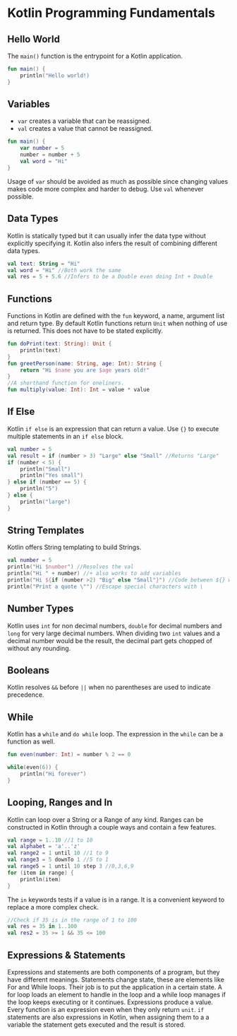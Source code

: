 # Kotlin Programming Fundamentals
## Hello World
The `main()` function is the entrypoint for a Kotlin application.
```kotlin
fun main() {
	println("Hello world!)
}
```
## Variables
- `var` creates a variable that can be reassigned.
- `val` creates a value that cannot be reassigned.
```kotlin
fun main() {
	var number = 5
	number = number + 5
	val word = "Hi"
}
```
Usage of `var` should be avoided as much as possible since changing values makes code more complex and harder to debug. Use `val` whenever possible.
## Data Types
Kotlin is statically typed but it can usually infer the data type without explicitly specifying it. Kotlin also infers the result of combining different data types.
```kotlin
val text: String = "Hi"
val word = "Hi" //Both work the same
val res = 5 + 5.6 //Infers to be a Double even doing Int + Double
```
## Functions
Functions in Kotlin are defined with the `fun` keyword, a name, argument list and return type. By default Kotlin functions return `Unit` when nothing of use is returned. This does not have to be stated explicitly.
```kotlin
fun doPrint(text: String): Unit {
	println(text)
}
fun greetPerson(name: String, age: Int): String {
	return "Hi $name you are $age years old!"
}
//A shorthand function for oneliners.
fun multiply(value: Int): Int = value * value 
```
## If Else
Kotlin `if else` is an expression that can return a value. Use `{}` to execute multiple statements in an `if else` block.
```kotlin
val number = 5
val result = if (number > 3) "Large" else "Small" //Returns "Large"
if (number < 5) {
	println("Small")
	println("Yes small")
} else if (number == 5) {
	println("5")
} else {
	println("large")
}
```
## String Templates
Kotlin offers String templating to build Strings.
```kotlin
val number = 5
println("Hi $number") //Resolves the val
println("Hi " + number) //+ also works to add variables
println("Hi ${if (number >2) "Big" else "Small"}") //Code between ${} will be resolved
println("Print a quote \"") //Escape special characters with \
```
## Number Types
Kotlin uses `int` for non decimal numbers, `double` for decimal numbers and `long` for very large decimal numbers.
When dividing two `int` values and a decimal number would be the result, the decimal part gets chopped of without any rounding.
## Booleans
Kotlin resolves `&&` before `||` when no parentheses are used to indicate precedence.
## While
Kotlin has a `while` and `do while` loop. The expression in the `while` can be a function as well.
```kotlin
fun even(number: Int) = number % 2 == 0

while(even(6)) {
	println("Hi forever")
}
```
## Looping, Ranges and In
Kotlin can loop over a String or a Range of any kind.
Ranges can be constructed in Kotlin through a couple ways and contain a few features.
```kotlin
val range = 1..10 //1 to 10
val alphabet = 'a'..'z' 
val range2 = 1 until 10 //1 to 9
val range3 = 5 downTo 1 //5 to 1
val range5 = 1 until 10 step 3 //0,3,6,9
for (item in range) {
	println(item)
}
```

The `in` keywords tests if a value is in a range. It is a convenient keyword to replace a more complex check.
```kotlin
//Check if 35 is in the range of 1 to 100
val res = 35 in 1..100
val res2 = 35 >= 1 && 35 <= 100
```
## Expressions & Statements
Expressions and statements are both components of a program, but they have different meanings.
Statements change state, these are elements like For and While loops. Their job is to put the application in a certain state. A for loop loads an element to handle in the loop and a while loop manages if the loop keeps executing or it continues.
Expressions produce a value. Every function is an expression even when they only return `unit`. `if` statements are also expressions in Kotlin, when assigning them to a a variable the statement gets executed and the result is stored.